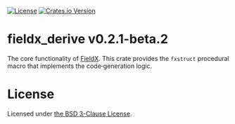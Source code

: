 [![License](https://img.shields.io/github/license/vrurg/fieldx)](https://github.com/vrurg/fieldx/blob/main/LICENSE)
[![Crates.io Version](https://img.shields.io/crates/v/fieldx_derive)](https://crates.io/crates/fieldx_derive)

# fieldx_derive v0.2.1-beta.2

The core functionality of [FieldX](https://docs.rs/fieldx/latest/fieldx/). This crate provides the `fxstruct`
procedural macro that implements the code‐generation logic.

# License

Licensed under [the BSD 3-Clause License](/LICENSE).
